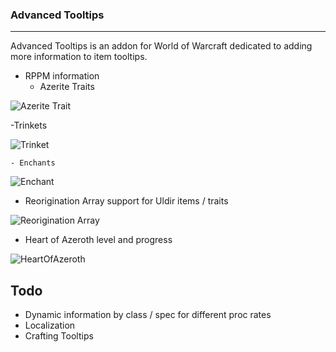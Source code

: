 ### Advanced Tooltips
---
Advanced Tooltips is an addon for World of Warcraft dedicated to adding more information to item tooltips.
- RPPM information
    - Azerite Traits
    
![Azerite Trait](https://i.imgur.com/F85hrn9.png)
   
   -Trinkets
    
![Trinket](https://i.imgur.com/gDFD8O0.png)
    
    - Enchants
    
![Enchant](https://i.imgur.com/TDJ4zYn.png)

- Reorigination Array support for Uldir items / traits

![Reorigination Array](https://i.imgur.com/HPWMGl0.png)

- Heart of Azeroth level and progress

![HeartOfAzeroth](https://i.imgur.com/oLG21mu.png)

## Todo
- Dynamic information by class / spec for different proc rates
- Localization
- Crafting Tooltips
